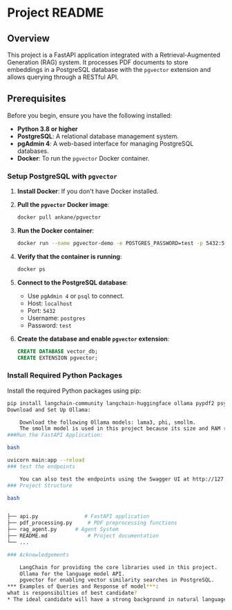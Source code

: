 # Project README

## Overview

This project is a FastAPI application integrated with a Retrieval-Augmented Generation (RAG) system. It processes PDF documents to store embeddings in a PostgreSQL database with the `pgvector` extension and allows querying through a RESTful API.

## Prerequisites

Before you begin, ensure you have the following installed:

- **Python 3.8 or higher**
- **PostgreSQL**: A relational database management system.
- **pgAdmin 4**: A web-based interface for managing PostgreSQL databases.
- **Docker**: To run the `pgvector` Docker container.

### Setup PostgreSQL with `pgvector`

1. **Install Docker**: If you don't have Docker installed.
2. **Pull the `pgvector` Docker image**:
    ```bash
    docker pull ankane/pgvector
    ```

3. **Run the Docker container**:
    ```bash
    docker run --name pgvector-demo -e POSTGRES_PASSWORD=test -p 5432:5432 -d ankane/pgvector
    ```

4. **Verify that the container is running**:
    ```bash
    docker ps
    ```

5. **Connect to the PostgreSQL database**:
    - Use `pgAdmin 4` or `psql` to connect.
    - Host: `localhost`
    - Port: `5432`
    - Username: `postgres`
    - Password: `test`

6. **Create the database and enable `pgvector` extension**:
    ```sql
    CREATE DATABASE vector_db;
    CREATE EXTENSION pgvector;
    ```

### Install Required Python Packages

Install the required Python packages using pip:

```bash
pip install langchain-community langchain-huggingface ollama pypdf2 psycopg2-binary langchain sentence-transformers fastapi pydantic requests uvicorn transformers
Download and Set Up Ollama:

    Download the following Ollama models: lama3, phi, smollm.
    The smollm model is used in this project because its size and RAM requirements are suitable for most laptops.for more info about it :https://ollama.com/library/smollm/blobs/6cafb858555d
###Run the FastAPI Application:

bash

uvicorn main:app --reload
### test the endpoints

    You can also test the endpoints using the Swagger UI at http://127.0.0.1:8000/docs..
### Project Structure

bash


├── api.py               # FastAPI application
├── pdf_processing.py     # PDF preprocessing functions
├── rag_agent.py      # Agent System
├── README.md             # Project documentation
└── ...

### Acknowledgements

    LangChain for providing the core libraries used in this project.
    Ollama for the language model API.
    pgvector for enabling vector similarity searches in PostgreSQL.
*** Examples of Queries and Response of model***:
what is responsibilties of best candidate?
* The ideal candidate will have a strong background in natural language processing (NLP) and experience working with large language models (LLMs), langchain, and vector databases. They will be responsible for developing, integrating, and deploying cutting-edge NLP solutions that leverage advanced AI technologies to enhance our products and services
